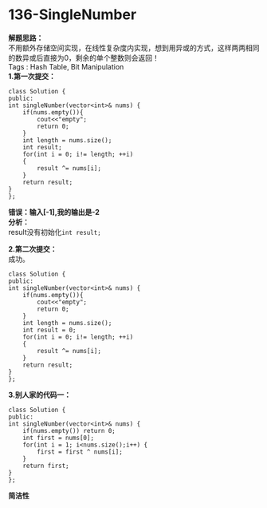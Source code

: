 # 136-SingleNumber

**解题思路：**  
不用额外存储空间实现，在线性复杂度内实现，想到用异或的方式，这样两两相同的数异或后直接为0，剩余的单个整数则会返回！  
Tags : Hash Table, Bit Manipulation  
**1.第一次提交：**

```text
class Solution {
public:
int singleNumber(vector<int>& nums) {
    if(nums.empty()){
        cout<<"empty";
        return 0;
    }
    int length = nums.size();
    int result;
    for(int i = 0; i!= length; ++i)
    {
        result ^= nums[i];
    }
    return result;
}
};
```

**错误：输入\[-1\],我的输出是-2**  
**分析：**  
result没有初始化`int result;`

**2.第二次提交：**  
成功。

```text
class Solution {
public:
int singleNumber(vector<int>& nums) {
    if(nums.empty()){
        cout<<"empty";
        return 0;
    }
    int length = nums.size();
    int result = 0;
    for(int i = 0; i!= length; ++i)
    {
        result ^= nums[i];
    }
    return result;
}
};
```

**3.别人家的代码一：**

```text
class Solution {
public:
int singleNumber(vector<int>& nums) {
    if(nums.empty()) return 0;
    int first = nums[0];
    for(int i = 1; i<nums.size();i++) {
        first = first ^ nums[i];
    }
    return first;
}
};
```

**简洁性**

